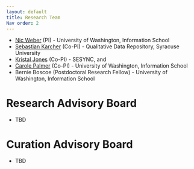 ```yaml
---
layout: default
title: Research Team
Nav order: 2
---
```


- [Nic Weber](https://www.http://nicweber.info/) (PI) - University of Washington, Information School
- [Sebastian Karcher](https://www.sebastiankarcher.com/) (Co-PI) - Qualitative Data Repository, Syracuse University
- [Kristal Jones](https://www.sesync.org/users/kjones) (Co-PI) - SESYNC, and
- [Carole Palmer](http://faculty.washington.edu/clpalmer/index.html) (Co-PI) - University of Washington, Information School
- Bernie Boscoe (Postdoctoral Research Fellow) - University of Washington, Information School

# Research Advisory Board
- TBD

# Curation Advisory Board
- TBD  
